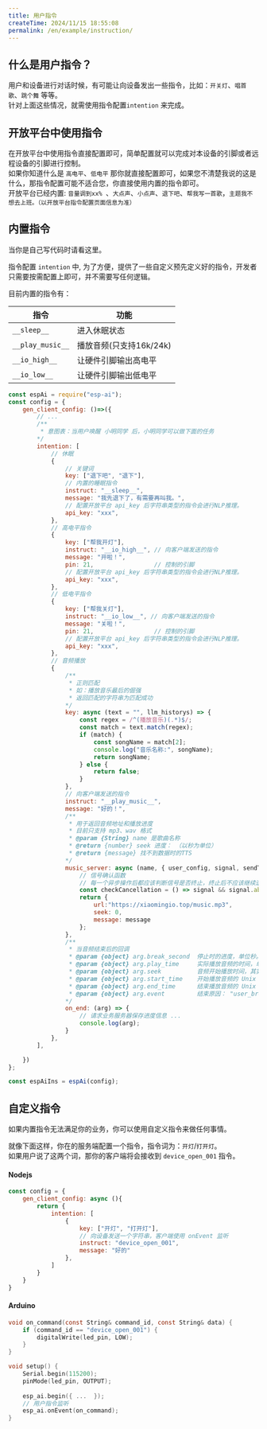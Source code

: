 ```yaml
---
title: 用户指令
createTime: 2024/11/15 18:55:08
permalink: /en/example/instruction/
---
```


## 什么是用户指令？

用户和设备进行对话时候，有可能让向设备发出一些指令，比如：`开关灯`、`唱首歌`、`跳个舞` 等等。   
针对上面这些情况，就需使用指令配置`intention` 来完成。

## 开放平台中使用指令

在开放平台中使用指令直接配置即可，简单配置就可以完成对本设备的引脚或者远程设备的引脚进行控制。  
如果你知道什么是 `高电平`、`低电平` 那你就直接配置即可，如果您不清楚我说的这是什么，那指令配置可能不适合您，你直接使用内置的指令即可。  
开放平台已经内置: `音量调到xx% `、`大点声`、`小点声`、`退下吧`、`帮我写一首歌`，`主题我不想去上班。（以开放平台指令配置页面信息为准）`


##  内置指令

当你是自己写代码时请看这里。

指令配置 `intention` 中, 为了方便，提供了一些自定义预先定义好的指令，开发者只需要按需配置上即可，并不需要写任何逻辑。

目前内置的指令有： 

| 指令             | 功能                    |
| ---------------- | ----------------------- |
| `__sleep__`      | 进入休眠状态            |
| `__play_music__` | 播放音频(只支持16k/24k) |
| `__io_high__`    | 让硬件引脚输出高电平    |
| `__io_low__`     | 让硬件引脚输出低电平    |


```js 
const espAi = require("esp-ai"); 
const config = { 
    gen_client_config: ()=>({ 
        // ...
        /**
         * 意图表：当用户唤醒 小明同学 后，小明同学可以做下面的任务
        */
        intention: [ 
            // 休眠
            {
                // 关键词
                key: ["退下吧", "退下"],
                // 内置的睡眠指令
                instruct: "__sleep__",
                message: "我先退下了，有需要再叫我。",
                // 配置开放平台 api_key 后字符串类型的指令会进行NLP推理。
                api_key: "xxx",
            },
            // 高电平指令
            { 
                key: ["帮我开灯"], 
                instruct: "__io_high__", // 向客户端发送的指令
                message: "开啦！",
                pin: 21,                 // 控制的引脚
                // 配置开放平台 api_key 后字符串类型的指令会进行NLP推理。
                api_key: "xxx",
            },
            // 低电平指令
            { 
                key: ["帮我关灯"], 
                instruct: "__io_low__", // 向客户端发送的指令
                message: "关啦！",
                pin: 21,                 // 控制的引脚
                // 配置开放平台 api_key 后字符串类型的指令会进行NLP推理。
                api_key: "xxx",
            },
            // 音频播放
            {
                /**
                 * 正则匹配
                 * 如：播放音乐最后的倔强  
                 * 返回匹配的字符串为匹配成功
                */
                key: async (text = "", llm_historys) => {
                    const regex = /^(播放音乐)(.*)$/;
                    const match = text.match(regex);
                    if (match) {
                        const songName = match[2];
                        console.log("音乐名称:", songName);
                        return songName;
                    } else {
                        return false;
                    }
                },
                // 向客户端发送的指令
                instruct: "__play_music__",
                message: "好的！",
                /**
                 * 用于返回音频地址和播放进度
                 * 目前只支持 mp3、wav 格式
                 * @param {String} name 是歌曲名称
                 * @return {number} seek 进度： （以秒为单位）
                 * @return {message} 找不到数据时的TTS
                */ 
                music_server: async (name, { user_config, signal, sendToClient }) => { 
                    // 信号确认函数
                    // 每一个异步操作后都应该判断信号是否终止，终止后不应该继续逻辑
                    const checkCancellation = () => signal && signal.aborted;
                    return {
                        url:"https://xiaomingio.top/music.mp3",
                        seek: 0,
                        message: message
                    };
                },
                /**
                 * 当音频结束后的回调
                 * @param {object} arg.break_second  停止时的进度，单位秒。也就是用户播放了到了多少秒（seek+play_time）
                 * @param {object} arg.play_time     实际播放音频的时间，单位秒。
                 * @param {object} arg.seek          音频开始播放时间，其实也就是 music_server 函数中返回的 seek 值
                 * @param {object} arg.start_time    开始播放音频的 Unix 毫秒数时间戳
                 * @param {object} arg.end_time      结束播放音频的 Unix 毫秒数时间戳
                 * @param {object} arg.event         结束原因： "user_break" 用户打断 | play_end 播放完毕 | foo 未知事件 
                */
                on_end: (arg) => {
                    // 请求业务服务器保存进度信息 ...
                    console.log(arg);
                }
            },
        ],

    })
};

const espAiIns = espAi(config);

```

##  自定义指令
如果内置指令无法满足你的业务，你可以使用自定义指令来做任何事情。

就像下面这样，你在的服务端配置一个指令，指令词为：`开灯`/`打开灯`。     
如果用户说了这两个词，那你的客户端将会接收到 `device_open_001` 指令。

#### Nodejs
```js
const config = {
    gen_client_config: async (){
        return {
            intention: [
                { 
                    key: ["开灯", "打开灯"], 
                    // 向设备发送一个字符串，客户端使用 onEvent 监听
                    instruct: "device_open_001", 
                    message: "好的"
                }, 
            ]
        }
    }
}
```
#### Arduino
```c
void on_command(const String& command_id, const String& data) { 
    if (command_id == "device_open_001") { 
        digitalWrite(led_pin, LOW);
    }
}

void setup() {
    Serial.begin(115200);  
    pinMode(led_pin, OUTPUT);   
    
    esp_ai.begin({ ...  });
    // 用户指令监听
    esp_ai.onEvent(on_command);
}
```



